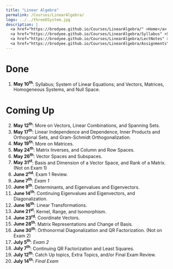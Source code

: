 ```yaml
---
title: "Linear Algebra"
permalink: /Courses/LinearAlgebra/
logo: ../../threeDSystem.jpg
description: |
  <a href="https://brodyee.github.io/Courses/LinearAlgebra/" >Home</a> <br />
  <a href="https://brodyee.github.io/Courses/LinearAlgebra/Syllabus" >Syllabus</a> <br />
  <a href="https://brodyee.github.io/Courses/LinearAlgebra/LectNotes" >Lecture Notes</a> <br />
  <a href="https://brodyee.github.io/Courses/LinearAlgebra/Assignments" >Assignments</a>
---
```


# Done

  1. **May 10<sup>th</sup>**: Syllabus; System of Linear Equations; and Vectors, Matrices, Homogeneous Systems, and Null Space.
  
# Coming Up

  2. **May 12<sup>th</sup>**: More on Vectors, Linear Combinations, and Spanning Sets.
  3. **May 17<sup>th</sup>**: Linear Independence and Dependence, Inner Products and Orthogonal Sets, and Gram-Schmidt Orthogonalization.
  4. **May 19<sup>th</sup>**: More on Matrices.
  5. **May 24<sup>th</sup>**: Matrix Inverses, and Column and Row Spaces.
  6. **May 26<sup>th</sup>**: Vector Spaces and Subspaces.
  7. **May 31<sup>st</sup>**: Basis and Dimension of a Vector Space, and Rank of a Matrix. (Not on Exam 1)
  8. **June 2<sup>nd</sup>**: Exam 1 Review. 
  9. **June 7<sup>th</sup>**: *Exam 1*
  10. **June 9<sup>th</sup>**: Determinants, and Eigenvalues and Eigenvectors.
  11. **June 14<sup>th</sup>**: Continuing Eigenvalues and Eigenvectors, and Diagonalization.
  12. **June 16<sup>th</sup>**: Linear Transformations.
  13. **June 21<sup>st</sup>**: Kernel, Range, and Isomorphism.
  14. **June 23<sup>rd</sup>**: Coordinate Vectors.
  15. **June 28<sup>th</sup>**: Matrix Representations and Change of Basis.
  16. **June 30<sup>th</sup>**: Orthonormal Diagonalization and QR Factorization. (Not on Exam 2)
  17. **July 5<sup>th</sup>**: *Exam 2*
  18. **July 7<sup>th</sup>**: Continuing QR Factorization and Least Squares.
  19. **July 12<sup>th</sup>**: Catch Up topics, Extra Topics, and/or Final Exam Review.
  20. **July 14<sup>th</sup>**: *Final Exam*
